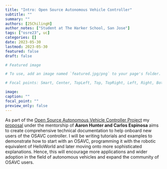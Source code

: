 ```yaml
---
title: "Intro: Open Source Autonomous Vehicle Controller"
subtitle: ""
summary: ""
authors: [25ChilingH]
author_notes: ["Student at The Harker School, San Jose"]
tags: ["osre23", uc]
categories: []
date: 2023-05-30
lastmod: 2023-05-30
featured: false
draft: false

# Featured image

# To use, add an image named `featured.jpg/png` to your page's folder.

# Focal points: Smart, Center, TopLeft, Top, TopRight, Left, Right, BottomLeft, Bottom, BottomRight.

image:
caption: ""
focal_point: ""
preview_only: false
---
```


As part of the [Open Source Autonomous Vehicle Controller Project](/project/osre23/ucsc/osavc) my [proposal](https://docs.google.com/document/d/1hDU87aAzbn88vWwOHH0ggIID2W4KKzp8SKF1Lb8LU90/edit?usp=sharing) under the mentorship of **Aaron Hunter and Carlos Espinosa** aims to create comprehensive technical documentation to help onboard new users of the OSAVC controller. I will be writing tutorials and examples to demonstrate how to start with an OSAVC, programming it with the robotic equivalent of HelloWorld and later moving onto more sophisticated explanations. Hence, this will encourage more applications and wider adoption in the field of autonomous vehicles and expand the community of OSAVC users.

